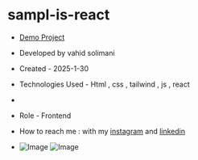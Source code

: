 # sampl-is-react

- [Demo Project](https://sampl-is-react.vercel.app/)

- Developed by vahid solimani

- Created - 2025-1-30

- Technologies Used - Html , css , tailwind , js , react
- 
- Role - Frontend

- How to reach me : with my [instagram](https://instagram.com/vahidsolimani.dev) and [linkedin](https://www.linkedin.com/in/vahid-solimani-33403a333?utm_source=share&utm_campaign=share_via&utm_content=profile&utm_medium=android_app)
- ![Image](https://github.com/user-attachments/assets/642941d0-0c03-408a-aae9-d303f23c742a)
![Image](https://github.com/user-attachments/assets/ecbc733f-1160-4d9b-b600-9f0e2c9abe98)
